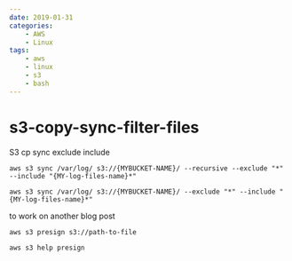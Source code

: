 ```yaml
---
date: 2019-01-31
categories:
    - AWS
    - Linux
tags:
    - aws
    - linux
    - s3
    - bash
---
```


# s3-copy-sync-filter-files

S3 cp sync exclude include


`aws s3 sync /var/log/ s3://{MYBUCKET-NAME}/ --recursive --exclude "*" --include "{MY-log-files-name}*"`

`aws s3 sync /var/log/ s3://{MYBUCKET-NAME}/ --exclude "*" --include "{MY-log-files-name}*"`




to work on another blog post

`aws s3 presign s3://path-to-file`

`aws s3 help presign`
